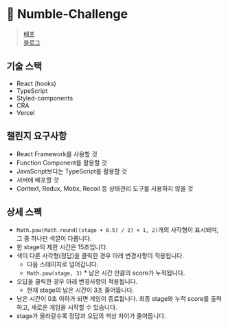 # 🏅 Numble-Challenge

> [배포](https://numble-challenge-six.vercel.app/) <br/>
> [블로그](https://velog.io/@jun_/React-%EB%8B%A4%EB%A5%B8-%EC%83%89%EA%B9%94-%EC%B0%BE%EA%B8%B0-%EA%B2%8C%EC%9E%84-%EC%A0%9C%EC%9E%91-%EC%B1%8C%EB%A6%B0%EC%A7%80)

## 기술 스택
- React (hooks)
- TypeScript
- Styled-components
- CRA
- Vercel



## 챌린지 요구사항
- React Framework를 사용할 것
- Function Component를 활용할 것
- JavaScript보다는 TypeScript를 활용할 것
- 서버에 배포할 것
- Context, Redux, Mobx, Recoil 등 상태관리 도구를 사용하지 않을 것


## 상세 스펙
- `Math.pow(Math.round((stage + 0.5) / 2) + 1, 2)`개의 사각형이 표시되며, 그 중 하나만 색깔이 다릅니다.
- 한 stage의 제한 시간은 15초입니다.
- 색이 다른 사각형(정답)을 클릭한 경우 아래 변경사항이 적용됩니다.
  - 다음 스테이지로 넘어갑니다.
  - `Math.pow(stage, 3)` * 남은 시간 만큼의 score가 누적됩니다.
- 오답을 클릭한 경우 아래 변경사항이 적용됩니다.
  - 현재 stage의 남은 시간이 3초 줄어듭니다.
- 남은 시간이 0초 이하가 되면 게임이 종료됩니다. 최종 stage와 누적 score를 출력하고, 새로운 게임을 시작할 수 있습니다.
- stage가 올라갈수록 정답과 오답의 색상 차이가 줄어듭니다.
